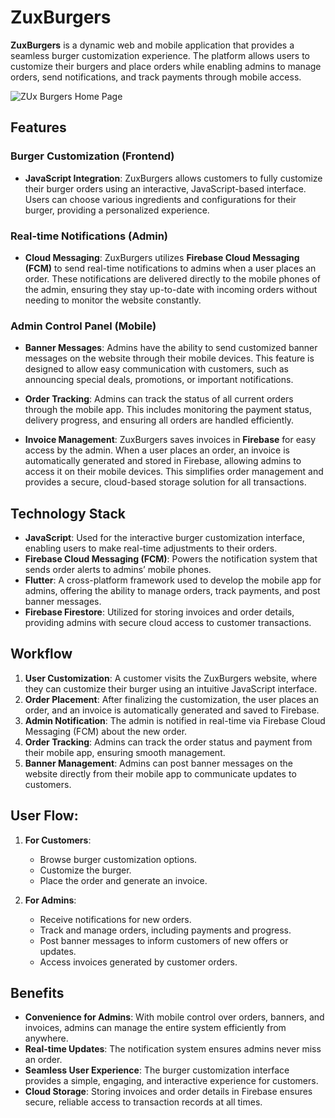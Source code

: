 # ZuxBurgers

**ZuxBurgers** is a dynamic web and mobile application that provides a seamless burger customization experience. The platform allows users to customize their burgers and place orders while enabling admins to manage orders, send notifications, and track payments through mobile access.

![ZUx Burgers Home Page](https://github.com/user-attachments/assets/0c9a20fc-b4f9-4091-9d69-c47a21151e3c)


## **Features**

### **Burger Customization (Frontend)**

- **JavaScript Integration**: ZuxBurgers allows customers to fully customize their burger orders using an interactive, JavaScript-based interface. Users can choose various ingredients and configurations for their burger, providing a personalized experience.

### **Real-time Notifications (Admin)**

- **Cloud Messaging**: ZuxBurgers utilizes **Firebase Cloud Messaging (FCM)** to send real-time notifications to admins when a user places an order. These notifications are delivered directly to the mobile phones of the admin, ensuring they stay up-to-date with incoming orders without needing to monitor the website constantly.

### **Admin Control Panel (Mobile)**

- **Banner Messages**: Admins have the ability to send customized banner messages on the website through their mobile devices. This feature is designed to allow easy communication with customers, such as announcing special deals, promotions, or important notifications.
  
- **Order Tracking**: Admins can track the status of all current orders through the mobile app. This includes monitoring the payment status, delivery progress, and ensuring all orders are handled efficiently.

- **Invoice Management**: ZuxBurgers saves invoices in **Firebase** for easy access by the admin. When a user places an order, an invoice is automatically generated and stored in Firebase, allowing admins to access it on their mobile devices. This simplifies order management and provides a secure, cloud-based storage solution for all transactions.



## **Technology Stack**

- **JavaScript**: Used for the interactive burger customization interface, enabling users to make real-time adjustments to their orders.
- **Firebase Cloud Messaging (FCM)**: Powers the notification system that sends order alerts to admins’ mobile phones.
- **Flutter**: A cross-platform framework used to develop the mobile app for admins, offering the ability to manage orders, track payments, and post banner messages.
- **Firebase Firestore**: Utilized for storing invoices and order details, providing admins with secure cloud access to customer transactions.



## **Workflow**

1. **User Customization**: A customer visits the ZuxBurgers website, where they can customize their burger using an intuitive JavaScript interface.
2. **Order Placement**: After finalizing the customization, the user places an order, and an invoice is automatically generated and saved to Firebase.
3. **Admin Notification**: The admin is notified in real-time via Firebase Cloud Messaging (FCM) about the new order.
4. **Order Tracking**: Admins can track the order status and payment from their mobile app, ensuring smooth management.
5. **Banner Management**: Admins can post banner messages on the website directly from their mobile app to communicate updates to customers.



## **User Flow:**

1. **For Customers**:
   - Browse burger customization options.
   - Customize the burger.
   - Place the order and generate an invoice.

2. **For Admins**:
   - Receive notifications for new orders.
   - Track and manage orders, including payments and progress.
   - Post banner messages to inform customers of new offers or updates.
   - Access invoices generated by customer orders.



## **Benefits**

- **Convenience for Admins**: With mobile control over orders, banners, and invoices, admins can manage the entire system efficiently from anywhere.
- **Real-time Updates**: The notification system ensures admins never miss an order.
- **Seamless User Experience**: The burger customization interface provides a simple, engaging, and interactive experience for customers.
- **Cloud Storage**: Storing invoices and order details in Firebase ensures secure, reliable access to transaction records at all times.

